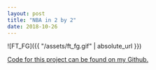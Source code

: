 ```yaml
---
layout: post
title: "NBA in 2 by 2"
date: 2018-10-26
---
```



![FT_FG]({{ "/assets/ft_fg.gif" | absolute_url }})


[Code for this project can be found on my Github.](https://github.com/ashleyajohn/city-cluster)

